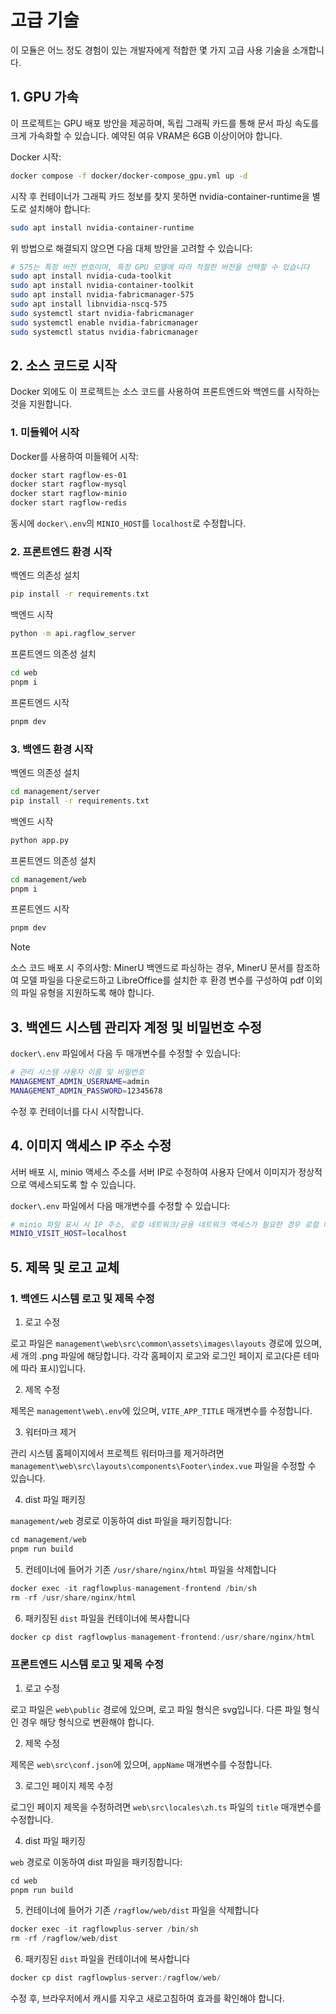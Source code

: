 # 고급 기술

이 모듈은 어느 정도 경험이 있는 개발자에게 적합한 몇 가지 고급 사용 기술을 소개합니다.

## 1. GPU 가속

이 프로젝트는 GPU 배포 방안을 제공하며, 독립 그래픽 카드를 통해 문서 파싱 속도를 크게 가속화할 수 있습니다. 예약된 여유 VRAM은 6GB 이상이어야 합니다.

Docker 시작:

```bash
docker compose -f docker/docker-compose_gpu.yml up -d
```

시작 후 컨테이너가 그래픽 카드 정보를 찾지 못하면 nvidia-container-runtime을 별도로 설치해야 합니다:

```bash
sudo apt install nvidia-container-runtime
```

위 방법으로 해결되지 않으면 다음 대체 방안을 고려할 수 있습니다:

```bash
# 575는 특정 버전 번호이며, 특정 GPU 모델에 따라 적절한 버전을 선택할 수 있습니다
sudo apt install nvidia-cuda-toolkit
sudo apt install nvidia-container-toolkit
sudo apt install nvidia-fabricmanager-575
sudo apt install libnvidia-nscq-575
sudo systemctl start nvidia-fabricmanager
sudo systemctl enable nvidia-fabricmanager
sudo systemctl status nvidia-fabricmanager
```

## 2. 소스 코드로 시작

Docker 외에도 이 프로젝트는 소스 코드를 사용하여 프론트엔드와 백엔드를 시작하는 것을 지원합니다.

### 1. 미들웨어 시작

Docker를 사용하여 미들웨어 시작:

```bash
docker start ragflow-es-01
docker start ragflow-mysql
docker start ragflow-minio
docker start ragflow-redis
```

동시에 `docker\.env`의 `MINIO_HOST`를 `localhost`로 수정합니다.

### 2. 프론트엔드 환경 시작

백엔드 의존성 설치

```bash
pip install -r requirements.txt
```

백엔드 시작
```bash
python -m api.ragflow_server
```

프론트엔드 의존성 설치

```bash
cd web
pnpm i
```

프론트엔드 시작

```bash
pnpm dev
```

### 3. 백엔드 환경 시작

백엔드 의존성 설치

```bash
cd management/server
pip install -r requirements.txt
```

백엔드 시작
```bash
python app.py
```

프론트엔드 의존성 설치

```bash
cd management/web
pnpm i
```

프론트엔드 시작

```bash
pnpm dev
```

> [!NOTE]
> 소스 코드 배포 시 주의사항: MinerU 백엔드로 파싱하는 경우, MinerU 문서를 참조하여 모델 파일을 다운로드하고 LibreOffice를 설치한 후 환경 변수를 구성하여 pdf 이외의 파일 유형을 지원하도록 해야 합니다.

## 3. 백엔드 시스템 관리자 계정 및 비밀번호 수정

`docker\.env` 파일에서 다음 두 매개변수를 수정할 수 있습니다:
```bash
# 관리 시스템 사용자 이름 및 비밀번호
MANAGEMENT_ADMIN_USERNAME=admin
MANAGEMENT_ADMIN_PASSWORD=12345678
```

수정 후 컨테이너를 다시 시작합니다.

## 4. 이미지 액세스 IP 주소 수정

서버 배포 시, minio 액세스 주소를 서버 IP로 수정하여 사용자 단에서 이미지가 정상적으로 액세스되도록 할 수 있습니다.

`docker\.env` 파일에서 다음 매개변수를 수정할 수 있습니다:
```bash
# minio 파일 표시 시 IP 주소, 로컬 네트워크/공용 네트워크 액세스가 필요한 경우 로컬 네트워크/공용 네트워크 IP 주소로 수정할 수 있습니다
MINIO_VISIT_HOST=localhost
```

## 5. 제목 및 로고 교체

### 1. 백엔드 시스템 로고 및 제목 수정

1. 로고 수정

로고 파일은 `management\web\src\common\assets\images\layouts` 경로에 있으며, 세 개의 .png 파일에 해당합니다. 각각 홈페이지 로고와 로그인 페이지 로고(다른 테마에 따라 표시)입니다.

2. 제목 수정

제목은 `management\web\.env`에 있으며, `VITE_APP_TITLE` 매개변수를 수정합니다.

3. 워터마크 제거

관리 시스템 홈페이지에서 프로젝트 워터마크를 제거하려면 `management\web\src\layouts\components\Footer\index.vue` 파일을 수정할 수 있습니다.

4. dist 파일 패키징

`management/web` 경로로 이동하여 dist 파일을 패키징합니다:

```c
cd management/web
pnpm run build
```

5. 컨테이너에 들어가 기존 `/usr/share/nginx/html` 파일을 삭제합니다
```c
docker exec -it ragflowplus-management-frontend /bin/sh
rm -rf /usr/share/nginx/html
```

6. 패키징된 `dist` 파일을 컨테이너에 복사합니다
```c
docker cp dist ragflowplus-management-frontend:/usr/share/nginx/html
```

### 프론트엔드 시스템 로고 및 제목 수정

1. 로고 수정

로고 파일은 `web\public` 경로에 있으며, 로고 파일 형식은 svg입니다. 다른 파일 형식인 경우 해당 형식으로 변환해야 합니다.

2. 제목 수정

제목은 `web\src\conf.json`에 있으며, `appName` 매개변수를 수정합니다.

3. 로그인 페이지 제목 수정

로그인 페이지 제목을 수정하려면 `web\src\locales\zh.ts` 파일의 `title` 매개변수를 수정합니다.

4. dist 파일 패키징

`web` 경로로 이동하여 dist 파일을 패키징합니다:

```c
cd web
pnpm run build
```

5. 컨테이너에 들어가 기존 `/ragflow/web/dist` 파일을 삭제합니다
```c
docker exec -it ragflowplus-server /bin/sh
rm -rf /ragflow/web/dist
```

6. 패키징된 `dist` 파일을 컨테이너에 복사합니다
```c
docker cp dist ragflowplus-server:/ragflow/web/
```

수정 후, 브라우저에서 캐시를 지우고 새로고침하여 효과를 확인해야 합니다.